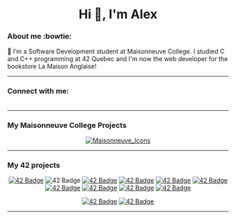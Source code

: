 <h1 align="center">Hi 👋, I'm Alex</h1>

<!--
**AlexStarlight03/AlexStarlight03** is a ✨ _special_ ✨ repository because its `README.md` (this file) appears on your GitHub profile.

Here are some ideas to get you started:

- 🔭 I’m currently working on ...
- 🌱 I’m currently learning ...
- 👯 I’m looking to collaborate on ...
- 🤔 I’m looking for help with ...
- 💬 Ask me about ...
- 📫 How to reach me: ...
- 😄 Pronouns: ...
- ⚡ Fun fact: ...
-->

<h3 align="left">About me :bowtie:</h3>
🌱 I’m a Software Development student at Maisonneuve College. I studied C and C++ programming at 42 Quebec and I'm now the web developer for the bookstore La Maison Anglaise!
</p>

---
<h3 align="left">Connect with me:</h3>
<p align="left">
<a href="https://linkedin.com/in/alexandrinedube" target="blank"><img align="center" src="https://raw.githubusercontent.com/rahuldkjain/github-profile-readme-generator/master/src/images/icons/Social/linked-in-alt.svg" height="3" width="4"/></a>

---
<h3 align="left">My Maisonneuve College Projects</h3>
<div align="center">

<a href="https://github.com/AlexStarlight03/hero_terminal_py">![Maisonneuve_Icons](https://github.com/AlexStarlight03/maisonneuve_icons/blob/main/terminal_hero.png)</a> 
  
---
<h3 align="left">My 42 projects</h3>
<div align="center">

<a href="https://github.com/pirichar/minishell">![42 Badge](https://github.com/AlexStarlight03/42-project-badges/blob/main/badges/minishelle.png)</a> 
<a> ![42 Badge](https://github.com/AlexStarlight03/42-project-badges/blob/main/badges/netpracticee.png)</a> 
<a href="https://github.com/AlexStarlight03/philosophers">![42 Badge](https://github.com/AlexStarlight03/42-project-badges/blob/main/badges/philosopherse.png)</a>
<a href="https://github.com/AlexStarlight03/fdf">![42 Badge](https://github.com/AlexStarlight03/42-project-badges/blob/main/badges/fdfm.png)</a>
<a href="https://github.com/AlexStarlight03/pipex">![42 Badge](https://github.com/AlexStarlight03/42-project-badges/blob/main/badges/pipexe.png)</a>
<a href="https://github.com/AlexStarlight03/push_swap">![42 Badge](https://github.com/AlexStarlight03/42-project-badges/blob/main/badges/push_swape.png)</a>
<a href="">![42 Badge](https://github.com/AlexStarlight03/42-project-badges/blob/main/badges/born2berootm.png)</a>
<a href="https://github.com/AlexStarlight03/GNL">![42 Badge](https://github.com/AlexStarlight03/42-project-badges/blob/main/badges/get_next_linem.png)</a>
<a href="https://github.com/AlexStarlight03/ft_printf">![42 Badge](https://github.com/AlexStarlight03/42-project-badges/blob/main/badges/ft_printfe.png)</a>
<a href="https://github.com/AlexStarlight03/libft">![42 Badge](https://github.com/AlexStarlight03/42-project-badges/blob/main/badges/libftm.png)</a>

<a href="https://github.com/AlexStarlight03/cpp">![42 Badge](https://github.com/AlexStarlight03/42-project-badges/blob/main/badges/cppe.png)</a> 
<a href="https://github.com/Louuuup/cub3d">![42 Badge](https://github.com/AlexStarlight03/42-project-badges/blob/main/badges/cub3de.png)</a>

---
